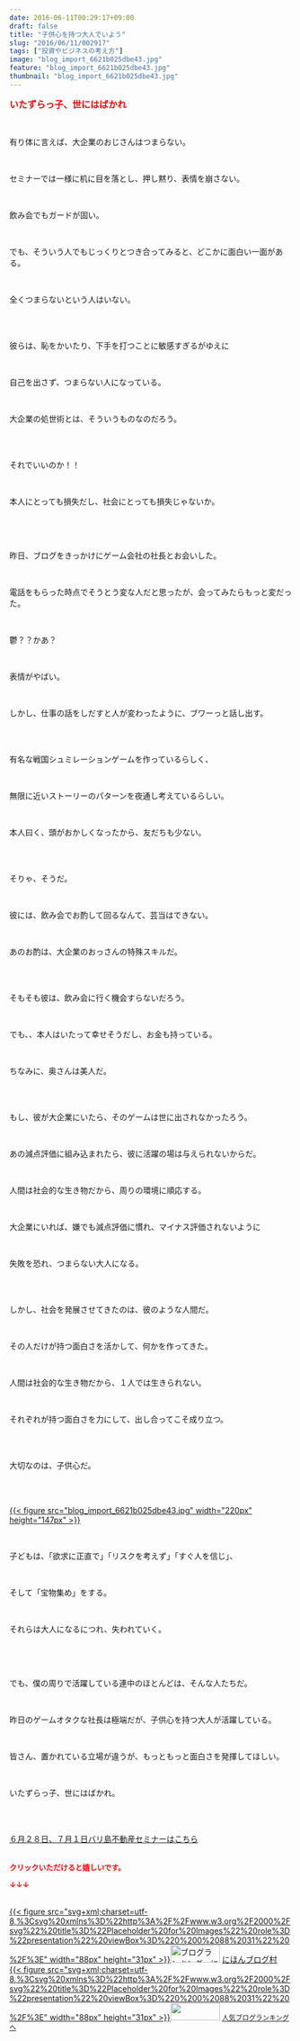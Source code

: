 ```yaml
---
date: 2016-06-11T00:29:17+09:00
draft: false
title: "子供心を持つ大人でいよう"
slug: "2016/06/11/002917"
tags: ["投資やビジネスの考え方"]
image: "blog_import_6621b025dbe43.jpg"
feature: "blog_import_6621b025dbe43.jpg"
thumbnail: "blog_import_6621b025dbe43.jpg"
---
```

<p><font color="#ff0000" size="3"><strong>いたずらっ子、世にはばかれ</strong></font></p><br/><p>有り体に言えば、大企業のおじさんはつまらない。</p><br/><p>セミナーでは一様に机に目を落とし、押し黙り、表情を崩さない。</p><br/><p>飲み会でもガードが固い。</p><br/><p>でも、そういう人でもじっくりとつき合ってみると、どこかに面白い一面がある。</p><br/><p>全くつまらないという人はいない。</p><br/><br/><p>彼らは、恥をかいたり、下手を打つことに敏感すぎるがゆえに</p><br/><p>自己を出さず、つまらない人になっている。</p><br/><p>大企業の処世術とは、そういうものなのだろう。</p><br/><br/><p>それでいいのか！！</p><br/><p>本人にとっても損失だし、社会にとっても損失じゃないか。</p><br/><p><br/></p><p>昨日、ブログをきっかけにゲーム会社の社長とお会いした。</p><br/><p>電話をもらった時点でそうとう変な人だと思ったが、会ってみたらもっと変だった。</p><br/><p>鬱？？かあ？</p><br/><p>表情がやばい。</p><br/><p>しかし、仕事の話をしだすと人が変わったように、ブワーっと話し出す。</p><br/><br/><p>有名な戦国シュミレーションゲームを作っているらしく、</p><br/><p>無限に近いストーリーのパターンを夜通し考えているらしい。</p><br/><p>本人曰く、頭がおかしくなったから、友だちも少ない。</p><br/><br/><p>そりゃ、そうだ。</p><br/><p>彼には、飲み会でお酌して回るなんて、芸当はできない。</p><br/><p>あのお酌は、大企業のおっさんの特殊スキルだ。</p><br/><br/><p>そもそも彼は、飲み会に行く機会すらないだろう。</p><br/><p>でも、、本人はいたって幸せそうだし、お金も持っている。</p><br/><p>ちなみに、奥さんは美人だ。</p><br/><br/><p>もし、彼が大企業にいたら、そのゲームは世に出されなかったろう。</p><br/><p>あの減点評価に組み込まれたら、彼に活躍の場は与えられないからだ。</p><br/><p>人間は社会的な生き物だから、周りの環境に順応する。</p><br/><p>大企業にいれば、嫌でも減点評価に慣れ、マイナス評価されないように</p><br/><p>失敗を恐れ、つまらない大人になる。</p><br/><br/><p>しかし、社会を発展させてきたのは、彼のような人間だ。</p><br/><p>その人だけが持つ面白さを活かして、何かを作ってきた。</p><br/><p>人間は社会的な生き物だから、１人では生きられない。</p><br/><p>それぞれが持つ面白さを力にして、出し合ってこそ成り立つ。</p><br/><br/><p>大切なのは、子供心だ。</p><br/><p><br/><a href="blog_import_6621b02782f16.jpg">{{< figure src="blog_import_6621b025dbe43.jpg" width="220px" height="147px" >}}</a> <br/></p><br/><p>子どもは、「欲求に正直で」「リスクを考えず」「すぐ人を信じ」、</p><br/><p>そして「宝物集め」をする。</p><br/><p>それらは大人になるにつれ、失われていく。</p><br/><p><br/></p><p>でも、僕の周りで活躍している連中のほとんどは、そんな人たちだ。</p><br/><p>昨日のゲームオタクな社長は極端だが、子供心を持つ大人が活躍している。</p><br/><p>皆さん、置かれている立場が違うが、もっともっと面白さを発揮してほしい。</p><br/><p>いたずらっ子、世にはばかれ。</p><p><br/></p><p><br/><a href="iin.co.jp" target="_blank">６月２８日、７月１日バリ島不動産セミナーはこちら</a> <br/><br/></p><p><font color="#ff0000" size="2"><strong>クリックいただけると嬉しいです。<br/></strong></font></p><p><font color="#ff0000" size="2"><strong>↓↓↓</strong></font></p><p><br/><a href="http://www.blogmura.com/ranking.html" target="_blank">{{< figure src="svg+xml;charset=utf-8,%3Csvg%20xmlns%3D%22http%3A%2F%2Fwww.w3.org%2F2000%2Fsvg%22%20title%3D%22Placeholder%20for%20Images%22%20role%3D%22presentation%22%20viewBox%3D%220%200%2088%2031%22%20%2F%3E" width="88px" height="31px" >}}<noscript><img border="0" alt="ブログランキング・にほんブログ村へ" src="https://img-proxy.blog-video.jp/images?url=http%3A%2F%2Fwww.blogmura.com%2Fimg%2Fwww88_31.gif" width="88" height="31"></noscript></a> <a href="http://www.blogmura.com/ranking.html" target="_blank">にほんブログ村</a> <br/><a title="人気ブログランキングへ" href="link.php?1804582">{{< figure src="svg+xml;charset=utf-8,%3Csvg%20xmlns%3D%22http%3A%2F%2Fwww.w3.org%2F2000%2Fsvg%22%20title%3D%22Placeholder%20for%20Images%22%20role%3D%22presentation%22%20viewBox%3D%220%200%2088%2031%22%20%2F%3E" width="88px" height="31px" >}}<noscript><img border="0" src="https://blog.with2.net/img/banner/banner_22.gif" width="88" height="31"></noscript></a> <a style="FONT-SIZE: 12px" href="link.php?1804582">人気ブログランキングへ</a> </p>

